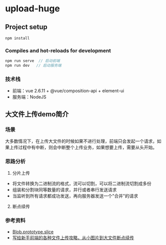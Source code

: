 # upload-huge

## Project setup
```
npm install
```

### Compiles and hot-reloads for development
```javascript
npm run serve  // 启动前端
npm run dev   // 启动服务端 
```

### 技术栈

- 前端：vue 2.6.11 + @vue/composition-api + element-ui
- 服务端：NodeJS

## 大文件上传demo简介

### 场景

大多数情况下，在上传大文件的时候如果不进行处理，前端只会发起一个请求，如果上传过程中有中断，则会中断整个上传业务，如果想要上传，需要从头开始。

### 思路分析

1. 分片上传
- 将文件转换为二进制流的格式，流可以切割，可以将二进制流切割成多份
- 组装和分割块同等数量的请求，并行或者串行发送请求
- 当监听到所有请求都成功发送，再向服务器发送一个"合并"的请求

2. 断点续传

### 参考资料

- [Blob.prototype.slice]()
- [写给新手前端的各种文件上传攻略，从小图片到大文件断点续传](https://juejin.cn/post/6844903968338870285)





